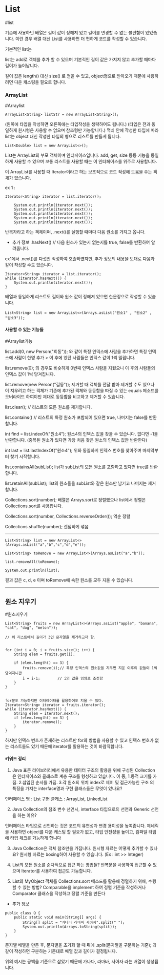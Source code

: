 


# List
#list


기존에 사용하던 배열은 길이 값이 정해져 있고 길이를 변경할 수 없는 불편함이 있었습니다.
이런 경우 배열 대신 List를 사용하면 더 편하게 코드를 작성할 수 있습니다.

기본적인 list는

list는 add로 객체를 추가 할 수 있으며
기본적인 길이 값은 가지지 않고 추가할 때마다 길이가 늘어납니다.

길이 값은 length() 대신 size() 로 얻을 수 있고, object형으로 받아오기 때문에 사용하려면 다운 캐스팅을 필요로 합니다.


### ArrayList
#Arraylist


```
ArrayList<String> listStr = new ArrayList<String>();
```

(왼쪽에 타입을 작성하면 오른쪽에는 타입작성을 생략하여도 됩니다.)
(타입은 전과 동일하게 원시형은 사용할 수 없으며 참조형만 가능합니다.)
꺽쇠 안에 작성한 타입에 따라 list는 object 대신 작성한 타입의 형으로
리스트를 만들게 됩니다.


```
List<Double> list = new ArrayList<>();
```

List는 ArrayList의 부모 객체이며 인터페이스입니다.
add, get, size 등등 기능을 동일하게 사용할 수 있으며
보통 리스트를 사용할 때는 이 인터페이스를 위주로 사용합니다.


이 ArrayList를 사용할 때 Iterator이라고 하는 보조적으로 코드 작성에 도움을 주는 객체가 있습니다.

ex 1 :

	Iterator<String> iterator = list.iterator(); 
							
		System.out.println(iterator.next());		
		System.out.println(iterator.next());
		System.out.println(iterator.next());
		System.out.println(iterator.next());
		System.out.println(iterator.next());

반복자라고 하는 객체이며, .next()를 실행할 때마다 다음 원소를 가지고 옵니다.

* 추가 정보
.hasNext() // 다음 원소가 있는지 없는지를 true, false를 반환하여 알려줍니다.


ex1에서 .next()를 다섯번 작성하여 호출하였지만, 추가 정보의 내용을 토대로 다음과 같이 작성할 수도 있습니다.

```
Iterator<String> iterator = list.iterator(); 
while (iterator.hasNext()) {
	System.out.println(iterator.next());
}
```




배열과 동일하게 리스트도 길이와 원소 값이 정해져 있으면 한문장으로 작성할 수 있습니다.

```
List<String> list = new ArrayList<>(Arrays.asList("원소1" , "원소2" , "원소3"));
```


#### 사용할 수 있는 기능들
#Arraylist기능

list.add(0, new Person("희동")); 와 같이 특정 인덱스에 사람을 추가하면
특정 인덱스에 사람이 한명 추가 > 이 후에 있던 사람들은 인덱스 값이 1씩 밀립니다.

list.remove(0); 의 경우도 비슷하게
0번째 인덱스 사람을 지웠으니 이 후의 사람들의 인덱스 값이 1씩 당겨집니다.

list.remove(new Person("길동")); 제거할 때 객체를 전달 받아 제거할 수도 있으나
이 지우려고 하는 객체가 기존에 추가된 객체와 동등함을 따질 수 있는 equals 메소드를 오버라이드
하여야만 제대로 동등함을 비교하고 제거할 수 있습니다.

list.clear(); // 리스트의 모든 원소를 제거합니다.

list.contains() // 리스트의 특정 원소가 포함되어 있으면 true, 나머지는 false를 반환합니다.

int find = list.indexOf("원소4");
원소4의 인덱스 값을 찾을 수 있습니다. 없다면 -1을 반환합니다.
(중복된 원소가 있다면 가장 처음 찾은 원소의 인덱스 값만 반환한다)

int last = list.lastIndexOf("원소4"); 
위와 동일하게 인덱스 번호를 찾아주며 마지막부터 찾기 시작합니다.

list.containsAll(subList);
list가 subList의 모든 원소를 포함하고 있다면 true를 반환합니다.

list.retainAll(subList);
list의 원소들을 subList와 같은 원소만 남기고 나머지는 제거합니다.

Collections.sort(number);
배열은 Arrays.sort로 정렬했으나 list에서 정렬은 Collections.sort를 사용합니다.

Collections.sort(number, Collections.reverseOrder());
역순 정렬

Collections.shuffle(number);
랜덤하게 섞음

---

```
List<String> list = new ArrayList<>(Arrays.asList("a","b","c","d","e"));
		
List<String> toRemove = new ArrayList<>(Arrays.asList("a","b"));
		
list.removeAll(toRemove);
		
System.out.println(list);
```

결과 값은 c, d, e 이며 toRemove에 속한 원소를 모두 지울 수 있습니다.

---








## 원소 지우기
#원소지우기

```
List<String> fruits = new ArrayList<>(Arrays.asList("apple", "banana", "cat", "dog", "melon"));
		
// 위 리스트에서 길이가 3인 문자열을 제거하고자 함.


for (int i = 0; i < fruits.size(); i++) {
	String elem = fruits.get(i);
			
	if (elem.length() == 3) {
		fruits.remove(i);// 특정 인덱스의 원소값을 지우면 지운 이후의 값들이 1씩 당겨지니깐 
		i = i-1;		// i의 값을 임의로 조정함
	}
}


for문도 가능하지만 이터레이터를 활용하여도 지울 수 있다.
Iterator<String> iterator = fruits.iterator();
while (iterator.hasNext()) {
	String elem = iterator.next();
	if (elem.length() == 3) {
		iterator.remove();
	}
} 
```

하지만 인덱스 번호가 존재하는 리스트만 for의 방법을 사용할 수 있고
인덱스 번호가 없는 리스트들도 있기 때문에
iterator를 활용하는 것이 바람직합니다.






#### 키워드 정리


1. Java 표준 라이브러리에서 유용한 데이터 구조의 활용을 위해 구성된 Collection은
	인터페이스와 클래스로 계층 구조를 형성하고 있습니다.
	이 중, 
	1.동적 크기를 가짐. 
	2.삽입된 순서를 가짐. 
	3.각 원소의 위치 index로 제어 및 접근가능한 구조
	의 특징을 가지는 interface명과 구현 클래스들은 무엇이 있나요?

인터페이스 명 : List
구현 클래스 : ArrayList, LinkedList

2. Java Collection의 참조 변수 선언시, interface 타입으로의 선언과 Generic 선언을 하는 이유?

인터페이스 타입으로 선언하는 것은 코드의 유연성과 변경 용이성을 높여줍니다.
제네릭을 사용하면 object를 다운 캐스팅 할 필요가 없고, 타입 안전성을 높이고, 컴파일 타임에 타입 체크를 가능하게 합니다

3. Java Collection은 객체 참조만을 가집니다. 원시형 자료는 어떻게 추가할 수 있나요?
원시형 자료는 boxing하여 사용할 수 있습니다. (Ex : int >> Integer)

4. List의 모든 원소를 순차적으로 접근 하는 방법들?
반복문을 사용하여 접근할 수 있으며
Iterator를 사용하여 접근도 가능합니다.

5. List의 MyObject 객체를 Collections.sort 메소드를 활용해 정렬하기 위해, 수행할 수 있는 방법? 
Comparable을 implement 하여 정렬 기준을 작성하거나
Comparator 클래스을 작성하고 정렬 기준을 만든다







*  추가 정보

```
public class Q {
	public static void main(String[] args) {
		String[] split = "가나다 라마바 사아자".split(" ");
		System.out.println(Arrays.toString(split));
	}
}
```

문자열 배열을 만든 후, 문자열을 초기화 할 때 뒤에 .split(문자열을 구분하는 기준); 과 같이 작성하면
구분하는 기준대로 배열 값과 길이가 결정됩니다.

위의 예시는 공백을 기준으로 삼았기 때문에
가나다, 라마바, 사아자 라는 배열이 생성됩니다.

